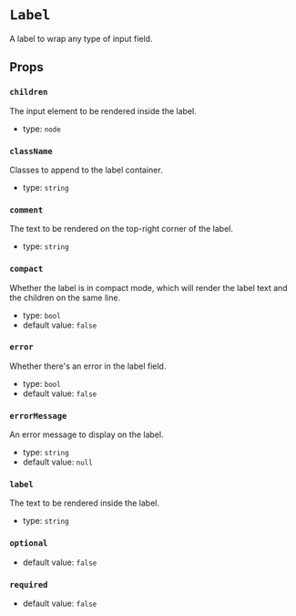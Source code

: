 `Label`
=======

A label to wrap any type of input field.

Props
-----

### `children`

The input element to be rendered inside the label.

- type: `node`


### `className`

Classes to append to the label container.

- type: `string`


### `comment`

The text to be rendered on the top-right corner of the label.

- type: `string`


### `compact`

Whether the label is in compact mode, which will render the label text
and the children on the same line.

- type: `bool`
- default value: `false`


### `error`

Whether there's an error in the label field.

- type: `bool`
- default value: `false`


### `errorMessage`

An error message to display on the label.

- type: `string`
- default value: `null`


### `label`

The text to be rendered inside the label.

- type: `string`


### `optional`

- default value: `false`


### `required`

- default value: `false`

